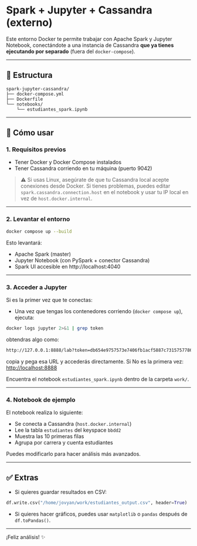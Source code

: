 #  Spark + Jupyter + Cassandra (externo)

Este entorno Docker te permite trabajar con Apache Spark y Jupyter Notebook, conectándote a una instancia de Cassandra **que ya tienes ejecutando por separado** (fuera del `docker-compose`).

---

## 📁 Estructura

```
spark-jupyter-cassandra/
├── docker-compose.yml
├── Dockerfile
└── notebooks/
    └── estudiantes_spark.ipynb
```

---

## 🚀 Cómo usar

### 1. Requisitos previos

- Tener Docker y Docker Compose instalados
- Tener Cassandra corriendo en tu máquina (puerto 9042)

> ⚠️ Si usas Linux, asegúrate de que tu Cassandra local acepte conexiones desde Docker. Si tienes problemas, puedes editar `spark.cassandra.connection.host` en el notebook y usar tu IP local en vez de `host.docker.internal`.

---

### 2. Levantar el entorno

```bash
docker compose up --build
```

Esto levantará:
- Apache Spark (master)
- Jupyter Notebook (con PySpark + conector Cassandra)
- Spark UI accesible en http://localhost:4040

---

### 3. Acceder a Jupyter
Si es la primer vez que te conectas:
- Una vez que tengas los contenedores corriendo (`docker compose up`), ejecuta:
```bash
docker logs jupyter 2>&1 | grep token
```

obtendras algo como:
```bash
http://127.0.0.1:8888/lab?token=db654e9757573e7406fb1acf5887c7315757786414a6cf30
```
copia y pega esa URL y accederás directamente. Si No es la primera vez: [http://localhost:8888](http://localhost:8888)

Encuentra el notebook `estudiantes_spark.ipynb` dentro de la carpeta `work/`.

---

### 4. Notebook de ejemplo

El notebook realiza lo siguiente:

- Se conecta a Cassandra (`host.docker.internal`)
- Lee la tabla `estudiantes` del keyspace `bbdd2`
- Muestra las 10 primeras filas
- Agrupa por carrera y cuenta estudiantes

Puedes modificarlo para hacer análisis más avanzados.

---

## ✅ Extras

- Si quieres guardar resultados en CSV:
```python
df.write.csv("/home/jovyan/work/estudiantes_output.csv", header=True)
```

- Si quieres hacer gráficos, puedes usar `matplotlib` o `pandas` después de `df.toPandas()`.

---

¡Feliz análisis! ✨
